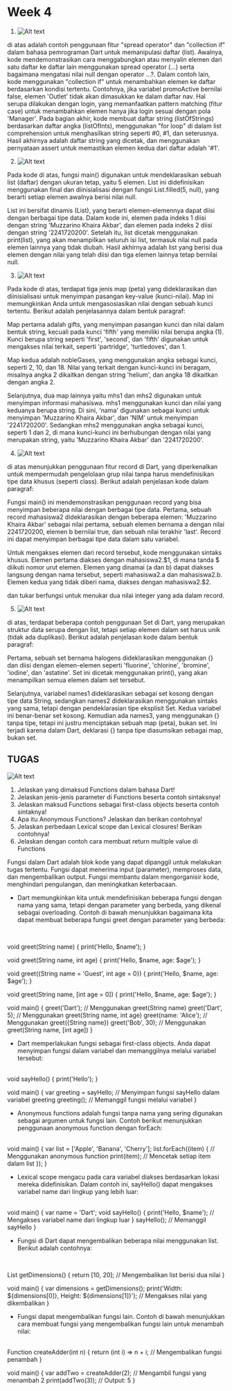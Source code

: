 # Week 4

1. ![Alt text](img/s1.png)

di atas adalah contoh penggunaan fitur "spread operator" dan "collection if" dalam bahasa pemrograman Dart untuk memanipulasi daftar (list). Awalnya, kode mendemonstrasikan cara menggabungkan atau menyalin elemen dari satu daftar ke daftar lain menggunakan spread operator (...) serta bagaimana mengatasi nilai null dengan operator ...?. Dalam contoh lain, kode menggunakan "collection if" untuk menambahkan elemen ke daftar berdasarkan kondisi tertentu. Contohnya, jika variabel promoActive bernilai false, elemen 'Outlet' tidak akan dimasukkan ke dalam daftar nav. Hal serupa dilakukan dengan login, yang memanfaatkan pattern matching (fitur case) untuk menambahkan elemen hanya jika login sesuai dengan pola 'Manager'. Pada bagian akhir, kode membuat daftar string (listOfStrings) berdasarkan daftar angka (listOfInts), menggunakan "for loop" di dalam list comprehension untuk menghasilkan string seperti #0, #1, dan seterusnya. Hasil akhirnya adalah daftar string yang dicetak, dan menggunakan pernyataan assert untuk memastikan elemen kedua dari daftar adalah '#1'.



2. ![Alt text](img/s2.png)

Pada kode di atas, fungsi main() digunakan untuk mendeklarasikan sebuah list (daftar) dengan ukuran tetap, yaitu 5 elemen. List ini didefinisikan menggunakan final dan diinisialisasi dengan fungsi List.filled(5, null), yang berarti setiap elemen awalnya berisi nilai null.

List ini bersifat dinamis (List<dynamic>), yang berarti elemen-elemennya dapat diisi dengan berbagai tipe data. Dalam kode ini, elemen pada indeks 1 diisi dengan string 'Muzzarino Khaira Akbar', dan elemen pada indeks 2 diisi dengan string '2241720200'. Setelah itu, list dicetak menggunakan print(list), yang akan menampilkan seluruh isi list, termasuk nilai null pada elemen lainnya yang tidak diubah. Hasil akhirnya adalah list yang berisi dua elemen dengan nilai yang telah diisi dan tiga elemen lainnya tetap bernilai null.


3. ![Alt text](img/s3.png)

Pada kode di atas, terdapat tiga jenis map (peta) yang dideklarasikan dan diinisialisasi untuk menyimpan pasangan key-value (kunci-nilai). Map ini memungkinkan Anda untuk mengasosiasikan nilai dengan sebuah kunci tertentu. Berikut adalah penjelasannya dalam bentuk paragraf:

Map pertama adalah gifts, yang menyimpan pasangan kunci dan nilai dalam bentuk string, kecuali pada kunci 'fifth' yang memiliki nilai berupa angka (1). Kunci berupa string seperti 'first', 'second', dan 'fifth' digunakan untuk mengakses nilai terkait, seperti 'partridge', 'turtledoves', dan 1.

Map kedua adalah nobleGases, yang menggunakan angka sebagai kunci, seperti 2, 10, dan 18. Nilai yang terkait dengan kunci-kunci ini beragam, misalnya angka 2 dikaitkan dengan string 'helium', dan angka 18 dikaitkan dengan angka 2.

Selanjutnya, dua map lainnya yaitu mhs1 dan mhs2 digunakan untuk menyimpan informasi mahasiswa. mhs1 menggunakan kunci dan nilai yang keduanya berupa string. Di sini, 'nama' digunakan sebagai kunci untuk menyimpan 'Muzzarino Khaira Akbar', dan 'NIM' untuk menyimpan '2241720200'. Sedangkan mhs2 menggunakan angka sebagai kunci, seperti 1 dan 2, di mana kunci-kunci ini berhubungan dengan nilai yang merupakan string, yaitu 'Muzzarino Khaira Akbar' dan '2241720200'.


4. ![Alt text](img/s4.png)

 di atas menunjukkan penggunaan fitur record di Dart, yang diperkenalkan untuk mempermudah pengelolaan grup nilai tanpa harus mendefinisikan tipe data khusus (seperti class). Berikut adalah penjelasan kode dalam paragraf:

Fungsi main() ini mendemonstrasikan penggunaan record yang bisa menyimpan beberapa nilai dengan berbagai tipe data. Pertama, sebuah record mahasiswa2 dideklarasikan dengan beberapa elemen: 'Muzzarino Khaira Akbar' sebagai nilai pertama, sebuah elemen bernama a dengan nilai 2241720200, elemen b bernilai true, dan sebuah nilai terakhir 'last'. Record ini dapat menyimpan berbagai tipe data dalam satu variabel.

Untuk mengakses elemen dari record tersebut, kode menggunakan sintaks khusus. Elemen pertama diakses dengan mahasiswa2.$1, di mana tanda $ diikuti nomor urut elemen. Elemen yang dinamai (a dan b) dapat diakses langsung dengan nama tersebut, seperti mahasiswa2.a dan mahasiswa2.b. Elemen kedua yang tidak diberi nama, diakses dengan mahasiswa2.$2.

dan tukar berfungsi untuk menukar dua nilai integer yang ada dalam record.


5. ![Alt text](img/s5.png)

di atas, terdapat beberapa contoh penggunaan Set di Dart, yang merupakan struktur data serupa dengan list, tetapi setiap elemen dalam set harus unik (tidak ada duplikasi). Berikut adalah penjelasan kode dalam bentuk paragraf:

Pertama, sebuah set bernama halogens dideklarasikan menggunakan {} dan diisi dengan elemen-elemen seperti 'fluorine', 'chlorine', 'bromine', 'iodine', dan 'astatine'. Set ini dicetak menggunakan print(), yang akan menampilkan semua elemen dalam set tersebut.

Selanjutnya, variabel names1 dideklarasikan sebagai set kosong dengan tipe data String, sedangkan names2 dideklarasikan menggunakan sintaks yang sama, tetapi dengan pendeklarasian tipe eksplisit Set<String>. Kedua variabel ini benar-benar set kosong. Kemudian ada names3, yang menggunakan {} tanpa tipe, tetapi ini justru menciptakan sebuah map (peta), bukan set. Ini terjadi karena dalam Dart, deklarasi {} tanpa tipe diasumsikan sebagai map, bukan set.


## TUGAS

![Alt text](img/tugas.png)

1. Jelaskan yang dimaksud Functions dalam bahasa Dart!
2. Jelaskan jenis-jenis parameter di Functions beserta contoh sintaksnya!
3. Jelaskan maksud Functions sebagai first-class objects beserta contoh sintaknya!
4. Apa itu Anonymous Functions? Jelaskan dan berikan contohnya!
5. Jelaskan perbedaan Lexical scope dan Lexical closures! Berikan contohnya!
6. Jelaskan dengan contoh cara membuat return multiple value di Functions

 Fungsi dalam Dart adalah blok kode yang dapat dipanggil untuk melakukan tugas tertentu. Fungsi dapat menerima input (parameter), memproses data, dan mengembalikan output. Fungsi membantu dalam mengorganisir kode, menghindari pengulangan, dan meningkatkan keterbacaan.

 - Dart memungkinkan kita untuk mendefinisikan beberapa fungsi dengan nama yang sama, tetapi dengan parameter yang berbeda, yang dikenal sebagai overloading. Contoh di bawah menunjukkan bagaimana kita dapat membuat beberapa fungsi greet dengan parameter yang berbeda:
 <br>

void greet(String name) {
  print('Hello, $name');
}

void greet(String name, int age) {
  print('Hello, $name, age: $age');
}

void greet({String name = 'Guest', int age = 0}) {
  print('Hello, $name, age: $age');
}

void greet(String name, [int age = 0]) {
  print('Hello, $name, age: $age');
}

void main() {
  greet('Dart');               // Menggunakan greet(String name)
  greet('Dart', 5);           // Menggunakan greet(String name, int age)
  greet(name: 'Alice');        // Menggunakan greet({String name})
  greet('Bob', 30);            // Menggunakan greet(String name, [int age])
}


- Dart memperlakukan fungsi sebagai first-class objects. Anda dapat menyimpan fungsi dalam variabel dan memanggilnya melalui variabel tersebut:
<br>
void sayHello() {
  print('Hello');
}

void main() {
  var greeting = sayHello; // Menyimpan fungsi sayHello dalam variabel greeting
  greeting();              // Memanggil fungsi melalui variabel
}


- Anonymous functions adalah fungsi tanpa nama yang sering digunakan sebagai argumen untuk fungsi lain. Contoh berikut menunjukkan penggunaan anonymous function dengan forEach:
<br>
void main() {
  var list = ['Apple', 'Banana', 'Cherry'];
  list.forEach((item) {      // Menggunakan anonymous function
    print(item);             // Mencetak setiap item dalam list
  });
}


- Lexical scope mengacu pada cara variabel diakses berdasarkan lokasi mereka didefinisikan. Dalam contoh ini, sayHello() dapat mengakses variabel name dari lingkup yang lebih luar:
<br>
void main() {
  var name = 'Dart';
  void sayHello() {
    print('Hello, $name'); // Mengakses variabel name dari lingkup luar
  }
  sayHello(); // Memanggil sayHello
}


- Fungsi di Dart dapat mengembalikan beberapa nilai menggunakan list. Berikut adalah contohnya:
<br>

List<int> getDimensions() {
  return [10, 20]; // Mengembalikan list berisi dua nilai
}

void main() {
  var dimensions = getDimensions();
  print('Width: ${dimensions[0]}, Height: ${dimensions[1]}'); // Mengakses nilai yang dikembalikan
}


- Fungsi dapat mengembalikan fungsi lain. Contoh di bawah menunjukkan cara membuat fungsi yang mengembalikan fungsi lain untuk menambah nilai:
<br>
Function createAdder(int n) {
  return (int i) => n + i; // Mengembalikan fungsi penambah
}

void main() {
  var addTwo = createAdder(2); // Mengambil fungsi yang menambah 2
  print(addTwo(3)); // Output: 5
}




